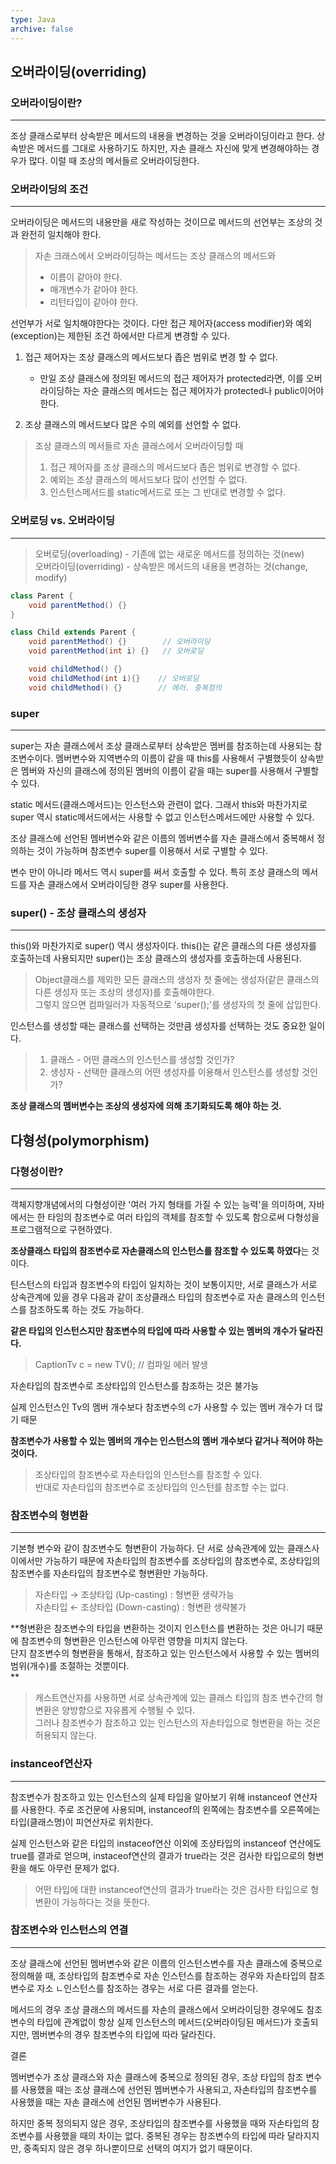 ```yaml
---
type: Java
archive: false
---
```

## 오버라이딩(overriding)

### 오버라이딩이란?

---

조상 클래스로부터 상속받은 메서드의 내용을 변경하는 것을 오버라이딩이라고 한다. 상속받은 메서드를 그대로 사용하기도 하지만, 자손 클래스 자신에 맞게 변경해야하는 경우가 많다. 이럴 때 조상의 메서들르 오버라이딩한다.

  

### 오버라이딩의 조건

---

오버라이딩은 메서드의 내용만을 새로 작성하는 것이므로 메서드의 선언부는 조상의 것과 완전히 일치해야 한다.

> 자손 크래스에서 오버라이딩하는 메서드는 조상 클래스의 메서드와  
> - 이름이 같아야 한다.  
> - 매개변수가 같아야 한다.  
> - 리턴타입이 같아야 한다.  

선언부가 서로 일치해야한다는 것이다. 다만 접근 제어자(access modifier)와 예외(exception)는 제한된 조건 하에서만 다르게 변경할 수 있다.

  

1. 접근 제어자는 조상 클래스의 메서드보다 좁은 범위로 변경 할 수 없다.
    
    - 만일 조상 클래스에 정의된 메서드의 접근 제어자가 protected라면, 이를 오버라이딩하는 자순 클래스의 메서드는 접근 제어자가 protected나 public이어야 한다.
    
2. 조상 클래스의 메서드보다 많은 수의 예외를 선언할 수 없다.

  

> 조상 클래스의 메서들르 자손 클래스에서 오버라이딩할 때  
> 1. 접근 제어자를 조상 클래스의 메서드보다 좁은 범위로 변경할 수 없다.  
> 2. 예외는 조상 클래스의 메서드보다 많이 선언할 수 없다.  
> 3. 인스턴스메서드를 static메서드로 또는 그 반대로 변경할 수 없다.  

  

### 오버로딩 vs. 오버라이딩

---

> 오버로딩(overloading) - 기존에 없는 새로운 메서드를 정의하는 것(new)  
> 오버라이딩(overriding) - 상속받은 메서드의 내용을 변경하는 것(change, modify)  

  

```Java
class Parent {
	void parentMethod() {}
}

class Child extends Parent {
	void parentMethod() {}        // 오버라이딩
	void parentMethod(int i) {}   // 오버로딩

	void childMethod() {}
	void childMethod(int i){}    // 오버로딩
	void childMethod() {}        // 에러. 중복정의
```

  

### super

---

super는 자손 클래스에서 조상 클래스로부터 상속받은 멤버를 참조하는데 사용되는 참조변수이다. 멤버변수와 지역변수의 이름이 같을 때 this를 사용해서 구별했듯이 상속받은 멤버와 자신의 클래스에 정의된 멤버의 이름이 같을 때는 super를 사용해서 구별할 수 있다.

static 메서드(클래스메서드)는 인스턴스와 관련이 없다. 그래서 this와 마찬가지로 super 역시 static메서드에서는 사용할 수 없고 인스턴스메서드에만 사용할 수 있다.

조상 클래스에 선언된 멤버변수와 같은 이름의 멤버변수를 자손 클래스에서 중복해서 정의하는 것이 가능하며 참조변수 super를 이용해서 서로 구별할 수 있다.

변수 만이 아니라 메서드 역시 super를 써서 호출할 수 있다. 특히 조상 클래스의 메서드를 자손 클래스에서 오버라이딩한 경우 super를 사용한다.

  

### super() - 조상 클래스의 생성자

---

this()와 마찬가지로 super() 역시 생성자이다. this()는 같은 클래스의 다른 생성자를 호출하는데 사용되지만 super()는 조상 클래스의 생성자를 호출하는데 사용된다.

> Object클래스를 제외한 모든 클래스의 생성자 첫 줄에는 생성자(같은 클래스의 다른 생성자 또는 조상의 생성자)를 호출해야한다.  
> 그렇지 않으면 컴파일러가 자동적으로 'super();'를 생성자의 첫 줄에 삽입한다.  

인스턴스를 생성할 때는 클래스를 선택하는 것만큼 생성자를 선택하는 것도 중요한 일이다.

> 1. 클래스 - 어떤 클래스의 인스턴스를 생성할 것인가?  
> 2. 생성자 - 선택한 클래스의 어떤 생성자를 이용해서 인스턴스를 생성할 것인가?  

**조상 클래스의 멤버변수는 조상의 생성자에 의해 초기화되도록 해야 하는 것.**

  

## 다형성(polymorphism)

### 다형성이란?

---

객체지향개념에서의 다형성이란 '여러 가지 형태를 가질 수 있는 능력'을 의미하며, 자바에서는 한 타임의 참조변수로 여러 타입의 객체를 참조할 수 있도록 함으로써 다형성을프로그램적으로 구현하였다.

**조상클래스 타입의 참조변수로 자손클래스의 인스턴스를 참조할 수 있도록 하였다**는 것이다.

틴스턴스의 타입과 참조변수의 타입이 일치하는 것이 보통이지만, 서로 클래스가 서로 상속관계에 있을 경우 다음과 같이 조상클래스 타입의 참조변수로 자손 클래스의 인스턴스를 참조하도록 하는 것도 가능하다.

**같은 타입의 인스턴스지만 참조변수의 타입에 따라 사용할 수 있는 멤버의 개수가 달라진다.**

  

> CaptionTv c = new TV(); // 컴파일 에러 발생

자손타입의 참조변수로 조상타입의 인스턴스를 참조하는 것은 불가능

실제 인스턴스인 Tv의 멤버 개수보다 참조변수의 c가 사용할 수 있는 멤버 개수가 더 많기 때문

  

**참조변수가 사용할 수 있는 멤버의 개수는 인스턴스의 멤버 개수보다 같거나 적어야 하는 것이다.**

> 조상타입의 참조변수로 자손타입의 인스턴스를 참조할 수 있다.  
> 반대로 자손타입의 참조변수로 조상타입의 인스턴를 참조할 수는 없다.  

  

### 참조변수의 형변환

---

기본형 변수와 같이 참조변수도 형변환이 가능하다. 단 서로 상속관계에 있는 클래스사이에서만 가능하기 때문에 자손타입의 참조변수를 조상타입의 참조변수로, 조상타입의 참조변수를 자손타입의 참조변수로 형변환만 가능하다.

> 자손타입 → 조상타입 (Up-casting) : 형변환 생략가능  
> 자손타입 ← 조상타입 (Down-casting) : 형변환 생략불가  

**형변환은 참조변수의 타입을 변환하는 것이지 인스턴스를 변환하는 것은 아니기 때문에 참조변수의 형변환은 인스턴스에 아무런 영향을 미치지 않는다.  
단지 참조변수의 형변환을 통해서, 참조하고 있는 인스턴스에서 사용할 수 있는 멤버의 범위(개수)를 조절하는 것뿐이다.  
**

> 캐스트연산자를 사용하면 서로 상속관계에 있는 클래스 타입의 참조 변수간의 형변환은 양방향으로 자유롭게 수행될 수 있다.  
> 그러나 참조변수가 참조하고 있는 인스턴스의 자손타입으로 형변환을 하는 것은 허용되지 않는다.  

  

### instanceof연산자

---

참조변수가 참조하고 있는 인스턴스의 실제 타입을 알아보기 위해 instanceof 연산자를 사용한다. 주로 조건문에 사용되며, instanceof의 왼쪽에는 참조변수를 오른쪽에는 타입(클래스명)이 피연산자로 위치한다.

실제 인스턴스와 같은 타입의 instaceof연산 이외에 조상타입의 instanceof 연산에도 true를 결과로 얻으며, instaceof연산의 결과가 true라는 것은 검사한 타입으로의 형변환을 해도 아무런 문제가 없다.

> 어떤 타입에 대한 instanceof연산의 결과가 true라는 것은 검사한 타입으로 형변환이 가능하다는 것을 뜻한다.

  

### 참조변수와 인스턴스의 연결

---

조상 클래스에 선언된 멤버변수와 같은 이름의 인스턴스변수를 자손 클래스에 중복으로 정의해쓸 때, 조상타입의 참조변수로 자손 인스턴스를 참조하는 경우와 자손타입의 참조변수로 자소 ㄴ인스턴스를 참조하는 경우는 서로 다른 결과를 얻는다.

메서드의 경우 조상 클래스의 메서드를 자손의 클래스에서 오버라이딩한 경우에도 참조변수의 타입에 관계없이 항상 실제 인스턴스의 메서드(오버라이딩된 메서드)가 호출되지만, 멤버변수의 경우 참조변수의 타입에 따라 달라진다.

결론

멤버변수가 조상 클래스와 자손 클래스에 중복으로 정의된 경우, 조상 타입의 참조 변수를 사용했을 때는 조상 클래스에 선언된 멤버변수가 사용되고, 자손타입의 참조변수를 사용했을 때는 자손 클래스에 선언된 멤버변수가 사용된다.

하지만 중복 정의되지 않은 경우, 조상타입의 참조변수를 사용했을 때와 자손타입의 참조변수를 사용했을 때의 차이는 없다. 중복된 경우는 참조변수의 타입에 따라 달라지지만, 중족되지 않은 경우 하나뿐이므로 선택의 여지가 없기 때문이다.